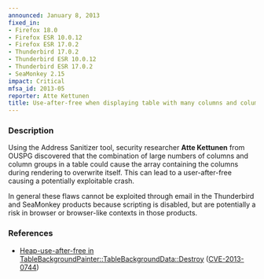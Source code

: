 ```yaml
---
announced: January 8, 2013
fixed_in:
- Firefox 18.0
- Firefox ESR 10.0.12
- Firefox ESR 17.0.2
- Thunderbird 17.0.2
- Thunderbird ESR 10.0.12
- Thunderbird ESR 17.0.2
- SeaMonkey 2.15
impact: Critical
mfsa_id: 2013-05
reporter: Atte Kettunen
title: Use-after-free when displaying table with many columns and column groups
---
```


<h3>Description</h3>

<p>Using the Address Sanitizer tool, security researcher <strong>Atte Kettunen</strong> from OUSPG discovered that the combination of large numbers of columns and column groups in a table could cause the array containing the columns during rendering to overwrite itself. This can lead to a user-after-free causing a potentially exploitable crash.
</p>

<p class="note">In general these flaws cannot be exploited through email in the Thunderbird and SeaMonkey products because scripting is disabled, but are potentially a risk in browser or browser-like contexts in those products.
</p>

<h3>References</h3>

<ul>
  <li><a href="https://bugzilla.mozilla.org/show_bug.cgi?id=814713">
      Heap-use-after-free in TableBackgroundPainter::TableBackgroundData::Destroy</a> (<a href="http://cve.mitre.org/cgi-bin/cvename.cgi?name=CVE-2013-0744" class="ex-ref">CVE-2013-0744</a>)</li>
</ul>



